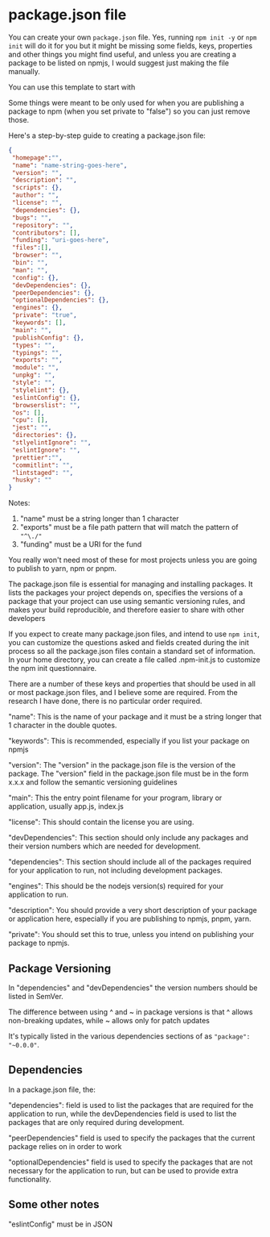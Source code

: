 # package.json file

You can create your own `package.json` file.  Yes, running `npm init -y` or `npm init` will do it for you but it might be missing some fields, keys, properties and other things you might find useful, and unless you are creating a package to be listed on npmjs, I would suggest just making the file manually.

You can use this template to start with

Some things were meant to be only used for when you are publishing a package to npm (when you set private to "false") so you can just remove those.

Here's a step-by-step guide to creating a package.json file:

```json
{
 "homepage":"",
 "name": "name-string-goes-here",
 "version": "",
 "description": "",
 "scripts": {},
 "author": "",
 "license": "",
 "dependencies": {},
 "bugs": "",
 "repository": "",
 "contributors": [],
 "funding": "uri-goes-here",
 "files":[],
 "browser": "",
 "bin": "",
 "man": "",
 "config": {},
 "devDependencies": {},
 "peerDependencies": {},
 "optionalDependencies": {},
 "engines": {},
 "private": "true",
 "keywords": [],
 "main": "",
 "publishConfig": {},
 "types": "",
 "typings": "",
 "exports": "",
 "module": "",
 "unpkg": "",
 "style": "",
 "stylelint": {},
 "eslintConfig": {},
 "browserslist": "",
 "os": [],
 "cpu": [],
 "jest": "",
 "directories": {},
 "stlyelintIgnore": "",
 "eslintIgnore": "",
 "prettier":"",
 "commitlint": "",
 "lintstaged": "",
 "husky": ""
}
```

Notes:

 1. "name" must be a string longer than 1 character
 2. "exports" must be a file path pattern that will match the pattern of `"^\./"`
 3. "funding" must be a URI for the fund

You really won't need most of these for most projects unless you are going to publish to yarn, npm or pnpm.

The package.json file is essential for managing and installing packages. It lists the packages your project depends on, specifies the versions of a package that your project can use using semantic versioning rules, and makes your build reproducible, and therefore easier to share with other developers

If you expect to create many package.json files, and intend to use `npm init`, you can customize the questions asked and fields created during the init process so all the package.json files contain a standard set of information. In your home directory, you can create a file called .npm-init.js to customize the npm init questionnaire.

There are a number of these keys and properties that should be used in all or most package.json files, and I believe some are required.  From the research I have done, there is no particular order required.

"name":  This is the name of your package and it must be a string longer that 1 character in the double quotes.

"keywords":  This is recommended, especially if you list your package on npmjs

"version": The "version" in the package.json file is the version of the package.
The "version" field in the package.json file must be in the form x.x.x and follow the semantic versioning guidelines

"main": This the entry point filename for your program, library or application, usually app.js, index.js

"license": This should contain the license you are using.

"devDependencies": This section should only include any packages and their version numbers which are needed for development.

"dependencies": This section should include all of the packages required for your application to run, not including development packages.

"engines": This should be the nodejs version(s) required for your application to run.

"description": You should provide a very short description of your package or application here, especially if you are publishing to npmjs, pnpm, yarn.

"private": You should set this to true, unless you intend on publishing your package to npmjs.

## Package Versioning

In "dependencies" and "devDependencies" the version numbers should be listed in SemVer.

The difference between using ^ and ~ in package versions is that ^ allows non-breaking updates, while ~ allows only for patch updates

It's typically listed in the various dependencies sections of as `"package": "~0.0.0"`.

## Dependencies

In a package.json file, the:

"dependencies": field is used to list the packages that are required for the application to run, while the devDependencies field is used to list the packages that are only required during development.

"peerDependencies" field is used to specify the packages that the current package relies on in order to work

"optionalDependencies" field is used to specify the packages that are not necessary for the application to run, but can be used to provide extra functionality.

## Some other notes

"eslintConfig" must be in JSON